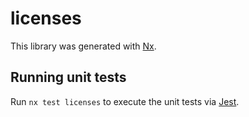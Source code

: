 # licenses

This library was generated with [Nx](https://nx.dev).

## Running unit tests

Run `nx test licenses` to execute the unit tests via [Jest](https://jestjs.io).
